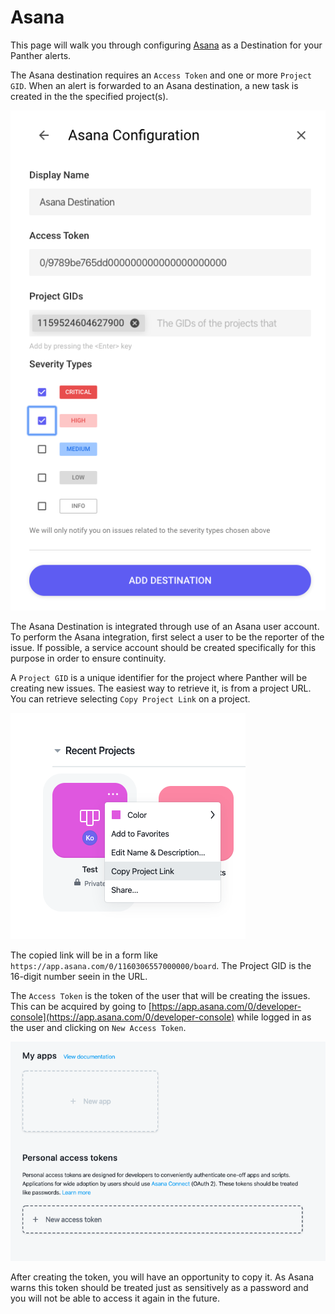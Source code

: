 # Asana

This page will walk you through configuring [Asana](https://asana.com) as a Destination for your Panther alerts.

The Asana destination requires an `Access Token` and one or more `Project GID`. When an alert is forwarded to an Asana destination, a new task is created in the the specified project(s).

![](../../.gitbook/assets/add_asana_destination.png)

The Asana Destination is integrated through use of an Asana user account. To perform the Asana integration, first select a user to be the reporter of the issue. If possible, a service account should be created specifically for this purpose in order to ensure continuity.

A `Project GID` is a unique identifier for the project where Panther will be creating new issues. The easiest way to retrieve it, is from a project URL. You can retrieve selecting `Copy Project Link` on a project.

![](../../.gitbook/assets/destination_asana_copy_project_link.png)

The copied link will be in a form like
`https://app.asana.com/0/1160306557000000/board`. The Project GID is the 16-digit number seein in the URL.

The `Access Token` is the token of the user that will be creating the issues. This can be acquired by going to [https://app.asana.com/0/developer-console](https://app.asana.com/0/developer-console) while logged in as the user and clicking on `New Access Token`.

![](../../.gitbook/assets/destination_asana_new_access_token.png)

After creating the token, you will have an opportunity to copy it. As Asana warns this token should be treated just as sensitively as a password and you will not be able to access it again in the future.

